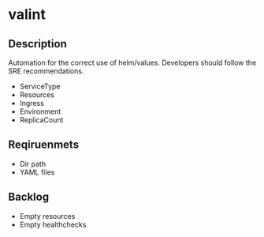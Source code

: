# valint

## Description 

Automation for the correct use of helm/values. Developers should follow the SRE recommendations.

- ServiceType
- Resources
- Ingress
- Environment
- ReplicaCount

## Reqiruenmets

- Dir path
- YAML files

## Backlog

- Empty resources
- Empty healthchecks